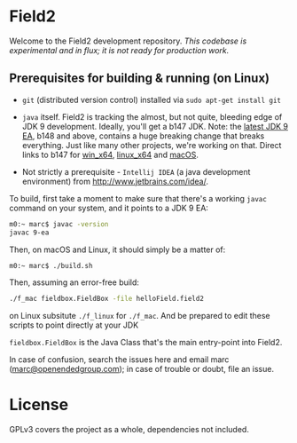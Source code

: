 # Field2

Welcome to the Field2 development repository. _This codebase is experimental and in flux; it is not ready for production work._

## Prerequisites for building & running (on Linux)

 * ```git``` (distributed version control) installed via ```sudo apt-get install git```

 * ```java``` itself. Field2 is tracking the almost, but not quite, bleeding edge of JDK 9 development. Ideally, you'll get a b147 JDK. Note: the [latest JDK 9 EA](https://jdk9.java.net/download/), b148 and above, contains a huge breaking change that breaks everything. Just like many other projects, we're working on that. Direct links to b147 for [win_x64](http://download.java.net/java/jdk9/archive/147/binaries/jdk-9-ea+147_windows-x64_bin.exe), [linux_x64](http://download.java.net/java/jdk9/archive/147/binaries/jdk-9-ea+147_linux-x64_bin.tar.gz) and [macOS](http://download.java.net/java/jdk9/archive/147/binaries/jdk-9-ea+147_osx-x64_bin.dmg).

 * Not strictly a prerequisite - ```Intellij IDEA``` (a java development environment) from http://www.jetbrains.com/idea/.

To build, first take a moment to make sure that there's a working `javac` command on your system, and it points to a JDK 9 EA:

```bash
m0:~ marc$ javac -version
javac 9-ea
```

Then, on macOS and Linux, it should simply be a matter of:

```bash
m0:~ marc$ ./build.sh
```

Then, assuming an error-free build:

```bash
./f_mac fieldbox.FieldBox -file helloField.field2
```

on Linux subsitute ```./f_linux``` for ```./f_mac```. And be prepared to edit these scripts to point directly at your JDK

```fieldbox.FieldBox``` is the Java Class that's the main entry-point into Field2. 
 
In case of confusion, search the issues here and email marc (marc@openendedgroup.com); in case of trouble or doubt, file an issue. 

# License

GPLv3 covers the project as a whole, dependencies not included.

